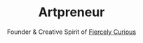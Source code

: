 ---
layout: art
title: Artpreneur
subtitle: Founder & Creative Spirit of <a href="http://www.fiercelycurious.com">Fiercely Curious</a>
caption:
  - <a href='http://www.fiercelycurious.com/blogs/curiosities/56010753-technology-as-hands-show-at-sky-gallery'>Technology as hands show</a>
  - banana
  - orange
---